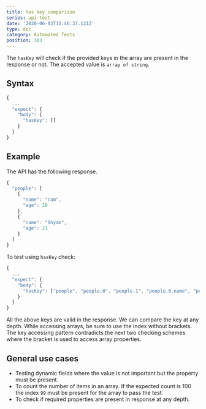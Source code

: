 ```yaml
---
title: Has key comparison
series: api-test
date: '2020-06-03T15:46:37.121Z'
type: doc
category: Automated Tests
position: 303
---
```


The `hasKey` will check if the provided keys in the array are present in the response or not. The accepted value is `array of string`.

## Syntax

```js
{
  ...
  "expect": {
    "body": {
      "hasKey": []
    }
  }
}

```

## Example

The API has the following response.

```js
{
  "people": [
    {
      "name": "ram",
      "age": 20
    },
    {
      "name": "Shyam",
      "age": 21
    }
  ]
}
```

To test using `hasKey` check:

```js
{
  ...
  "expect": {
    "body": {
      "hasKey": ["people", "people.0", "people.1", "people.0.name", "people.1.name"]
    }
  }
}
```

All the above keys are valid in the response. We can compare the key at any depth. While accessing arrays, be sure to use the index without brackets. The key accessing pattern contradicts the next two checking schemes where the bracket is used to access array properties.

## General use cases

- Testing dynamic fields where the value is not important but the property must be present.
- To count the number of items in an array. If the expected count is 100 the index `99` must be present for the array to pass the test.
- To check if required properties are present in response at any depth.
